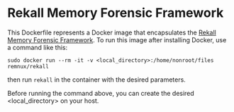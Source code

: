 # Rekall Memory Forensic Framework

This Dockerfile represents a Docker image that encapsulates the [Rekall Memory Forensic Framework][1]. To run this image after installing Docker, use a command like this:

    sudo docker run --rm -it -v <local_directory>:/home/nonroot/files remnux/rekall

then run `rekall` in the container with the desired parameters.

Before running the command above, you can create the desired <local_directory> on your host.

  [1]: http://www.rekall-forensic.com
